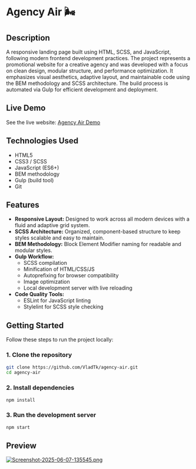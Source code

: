 # Agency Air 🌬️

## Description

A responsive landing page built using HTML, SCSS, and JavaScript, following modern frontend development practices. The project represents a promotional website for a creative agency and was developed with a focus on clean design, modular structure, and performance optimization. It emphasizes visual aesthetics, adaptive layout, and maintainable code using the BEM methodology and SCSS architecture. The build process is automated via Gulp for efficient development and deployment.

## Live Demo

See the live website: [Agency Air Demo](https://vladtk.github.io/agency-air/)

## Technologies Used

- HTML5
- CSS3 / SCSS
- JavaScript (ES6+)
- BEM methodology
- Gulp (build tool)
- Git

## Features

* **Responsive Layout:** Designed to work across all modern devices with a fluid and adaptive grid system.
* **SCSS Architecture:** Organized, component-based structure to keep styles scalable and easy to maintain.
* **BEM Methodology:** Block Element Modifier naming for readable and modular styles.
* **Gulp Workflow:**
  - SCSS compilation
  - Minification of HTML/CSS/JS
  - Autoprefixing for browser compatibility
  - Image optimization
  - Local development server with live reloading
* **Code Quality Tools:**
  - ESLint for JavaScript linting
  - Stylelint for SCSS style checking

## Getting Started

Follow these steps to run the project locally:

### 1. Clone the repository

```bash
git clone https://github.com/VladTk/agency-air.git
cd agency-air
```

### 2. Install dependencies

```bash
npm install
```

### 3. Run the development server

```bash
npm start
```

## Preview
[![Screenshot-2025-06-07-135545.png](https://i.postimg.cc/QC5JWL9x/Screenshot-2025-06-07-135545.png)](https://postimg.cc/p5WFg6Jg)
